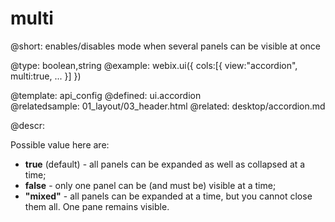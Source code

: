 multi
=============


@short:
	enables/disables mode when several panels can be visible at once

@type: boolean,string
@example:
webix.ui({
	cols:[{ view:"accordion",
    	multi:true,
		...
	}]
})

@template:	api_config
@defined:	ui.accordion	
@relatedsample:
	01_layout/03_header.html
@related:
	desktop/accordion.md

@descr:

Possible value here are:

- **true** (default) - all panels can be expanded as well as collapsed at a time;
- **false** - only one panel can be (and must be) visible at a time;
- **"mixed"** - all panels can be expanded at a time, but you cannot close them all. One pane remains visible. 


